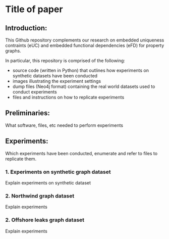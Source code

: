 # Title of paper


## Introduction:

This Github repository complements our research on embedded uniqueness contraints (eUC) and embedded functional dependencies (eFD) for property graphs.

In particular, this repository is comprised of the following:

- source code (written in Python) that outlines how experiments on synthetic datasets have been conducted
- images illustrating the experiment settings
- dump files (Neo4j format) containing the real world datasets used to conduct experiments
- files and instructions on how to replicate experiments



## Preliminaries:

What software, files, etc needed to perform experiments






## Experiments:

Which experiments have been conducted, enumerate and refer to files to replicate them.

### 1. Experiments on synthetic graph dataset

Explain experiments on synthetic dataset



### 2. Northwind graph dataset

Explain experiments


### 2. Offshore leaks graph dataset


Explain experiments




